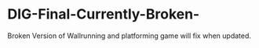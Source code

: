 # DIG-Final-Currently-Broken-
Broken Version of Wallrunning and platforming game will fix when updated.
